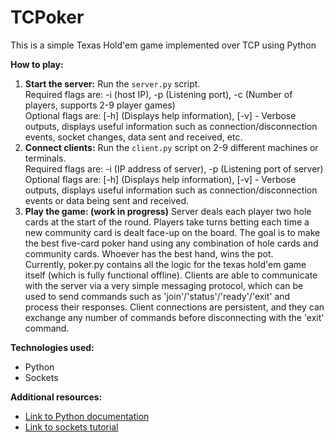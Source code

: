 # TCPoker

This is a simple Texas Hold'em game implemented over TCP using Python

**How to play:**
1. **Start the server:** Run the `server.py` script. \
        Required flags are: -i (host IP), -p (Listening port), -c (Number of players, supports 2-9 player games) \
        Optional flags are: [-h] (Displays help information), [-v] - Verbose outputs, displays useful information such as connection/disconnection events, socket changes, data sent and received, etc. 
2. **Connect clients:** Run the `client.py` script on 2-9 different machines or terminals. \
        Required flags are: -i (IP address of server), -p (Listening port of server) \
        Optional flags are: [-h] (Displays help information), [-v] - Verbose outputs, displays useful information such as connection/disconnection events or data being sent and received. 
3. **Play the game: (work in progress)** Server deals each player two hole cards at the start of the round. Players take turns betting each time a new community card is dealt face-up on the board. The goal is to make the best five-card poker hand using any combination of hole cards and community cards. Whoever has the best hand, wins the pot. \
Currently, poker.py contains all the logic for the texas hold'em game itself (which is fully functional offline). Clients are able to communicate with the server via a very simple messaging protocol, which can be used to send commands such as 'join'/'status'/'ready'/'exit' and process their responses. Client connections are persistent, and they can exchange any number of commands before disconnecting with the 'exit' command. 

**Technologies used:**
* Python
* Sockets

**Additional resources:**
* [Link to Python documentation](https://docs.python.org/3/)
* [Link to sockets tutorial](https://docs.python.org/3/howto/sockets.html)
    
